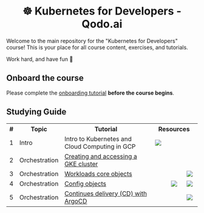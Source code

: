 <div align="center">

# ☸️ Kubernetes for Developers - Qodo.ai


</div>

Welcome to the main repository for the "Kubernetes for Developers" course!
This is your place for all course content, exercises, and tutorials.

Work hard, and have fun 🐳

## Onboard the course 

Please complete the [onboarding tutorial](tutorials/onboarding.md) **before the course begins**. 

## Studying Guide

<table width="100%">
<tr><th>#</th><th>Topic</th><th>Tutorial</th><th colspan="3">&nbsp;&nbsp;&nbsp;Resources&nbsp;&nbsp;&nbsp;</th></tr>


<tr>
 <td>1</td>
 <td>Intro</td>
 <td>Intro to Kubernetes and Cloud Computing in GCP</td>
 <td align="center"><a target="_blank" href="https://exit-zero-academy.github.io/DevOpsTheHardWayAssets/slides/gke_k8s_intro.html"><img src="https://exit-zero-academy.github.io/DevOpsTheHardWayAssets/img/slides.png" /></a></td>
 <td></td>
 <td></td>
</tr>


<tr>
 <td>2</td>
 <td>Orchestration</td>
 <td><a href="tutorials/k8s_setup_and_intro.md">Creating and accessing a GKE cluster</a></td>
 <td></td>
 <td></td>
 <td></td>
</tr>

<tr>
 <td>3</td>
 <td>Orchestration</td>
 <td><a href="tutorials/k8s_core_workloads.md">Workloads core objects</a></td>
 <td></td>
 <td></td>
 <td align="center"><a href="tutorials/k8s_core_workloads.md#exercises"><img src="https://exit-zero-academy.github.io/DevOpsTheHardWayAssets/img/pen.png" /></a></td>
</tr>


<tr>
 <td>4</td>
 <td>Orchestration</td>
 <td><a href="tutorials/k8s_config_objects.md">Config objects</a></td>
 <td></td>
 <td align="center"><a target="_blank" href="https://exit-zero-academy.github.io/DevOpsTheHardWayAssets/multichoice-questions/k8s_core_objects.html"><img src="https://exit-zero-academy.github.io/DevOpsTheHardWayAssets/img/qm.png" /></a></td>
 <td align="center"><a href="tutorials/k8s_config_objects.md#exercises"><img src="https://exit-zero-academy.github.io/DevOpsTheHardWayAssets/img/pen.png" /></a></td>
</tr>


<tr>
 <td>5</td>
 <td>Orchestration</td>
 <td><a href="tutorials/k8s_argo_cd.md">Continues delivery (CD) with ArgoCD</a></td>
 <td></td>
 <td></td>
 <td align="center"><a href="tutorials/k8s_argo_cd.md#exercises"><img src="https://exit-zero-academy.github.io/DevOpsTheHardWayAssets/img/pen.png" /></a></td>
</tr>



</table>
